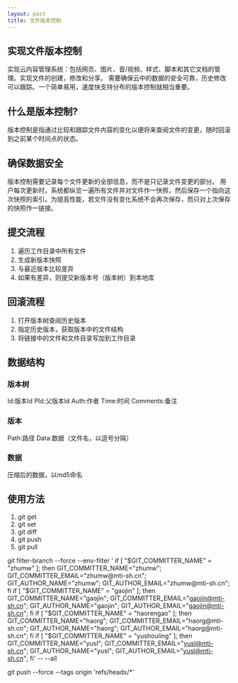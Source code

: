```yaml
---
layout: post
title: 文件版本控制
---
```

## 实现文件版本控制
实现云内容管理系统：包括网页、图片、音/视频、样式、脚本和其它文档的管理。实现文件的创建，修改和分享。
需要确保云中的数据的安全可靠，历史修改可以跟踪。一个简单易用，速度快支持分布的版本控制就相当重要。

## 什么是版本控制?

版本控制是指通过比较和跟踪文件内容的变化以便将来查阅文件的变更，随时回滚到之前某个时间点的状态。

## 确保数据安全

版本控制需要记录每个文件更新的全部信息，而不是只记录文件变更的部分。
用户每次更新时，系统都纵览一遍所有文件并对文件作一快照，然后保存一个指向这次快照的索引。为提高性能，若文件没有变化系统不会再次保存，而只对上次保存的快照作一链接。

## 提交流程
1. 遍历工作目录中所有文件
2. 生成新版本快照
3. 与最近版本比较差异
4. 如果有差异，则提交新版本号（版本树）到本地库

## 回滚流程
1. 打开版本树查阅历史版本
2. 指定历史版本，获取版本中的文件结构
3. 将链接中的文件和文件目录写加到工作目录

## 数据结构
### 版本树
Id:版本Id
PId:父版本Id
Auth:作者
Time:时间
Comments:备注
### 版本
Path:路径
Data:数据（文件名，以逗号分隔）
### 数据
压缩后的数据，以md5命名

## 使用方法
1. git get
2. git set
3. git diff
4. git push
5. git pull




git filter-branch --force --env-filter '
if [ "$GIT_COMMITTER_NAME" = "zhumw" ];
then
    GIT_COMMITTER_NAME="zhumw";
    GIT_COMMITTER_EMAIL="zhumw@mti-sh.cn";
    GIT_AUTHOR_NAME="zhumw";
    GIT_AUTHOR_EMAIL="zhumw@mti-sh.cn";
fi
if [ "$GIT_COMMITTER_NAME" = "gaojin" ];
then
    GIT_COMMITTER_NAME="gaojin";
    GIT_COMMITTER_EMAIL="gaojin@mti-sh.cn";
    GIT_AUTHOR_NAME="gaojin";
    GIT_AUTHOR_EMAIL="gaojin@mti-sh.cn";
fi
if [ "$GIT_COMMITTER_NAME" = "haorengao" ];
then
    GIT_COMMITTER_NAME="haorg";
    GIT_COMMITTER_EMAIL="haorg@mti-sh.cn";
    GIT_AUTHOR_NAME="haorg";
    GIT_AUTHOR_EMAIL="haorg@mti-sh.cn";
fi
if [ "$GIT_COMMITTER_NAME" = "yushouling" ];
then
    GIT_COMMITTER_NAME="yusl";
    GIT_COMMITTER_EMAIL="yusl@mti-sh.cn";
    GIT_AUTHOR_NAME="yusl";
    GIT_AUTHOR_EMAIL="yusl@mti-sh.cn";
fi' -- --all

git push --force --tags origin 'refs/heads/*'